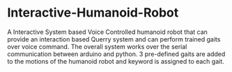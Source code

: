 # Interactive-Humanoid-Robot
A Interactive System based Voice Controlled humanoid robot that can provide an interaction based Querry system and can perform trained gaits over voice command. The overall system works over the serial communication between arduino and python. 3 pre-defined gaits are added to the motions of the humanoid robot and keyword is assigned to each gait.
